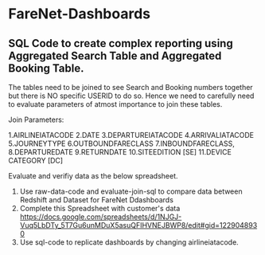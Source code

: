 # FareNet-Dashboards
## SQL Code to create complex reporting using Aggregated Search Table and Aggregated Booking Table.

The tables need to be joined to see Search and Booking numbers together but there is NO specific USERID to do so. 
Hence we need to carefully need to evaluate parameters of atmost importance to join these tables.

Join Parameters:

1.AIRLINEIATACODE
2.DATE 
3.DEPARTUREIATACODE
4.ARRIVALIATACODE
5.JOURNEYTYPE
6.OUTBOUNDFARECLASS
7.INBOUNDFARECLASS, 
8.DEPARTUREDATE
9.RETURNDATE
10.SITEEDITION [SE] 
11.DEVICE CATEGORY [DC]

Evaluate and verifiy data as the below spreadsheet.

  1. Use raw-data-code and evaluate-join-sql to compare data between Redshift and Dataset for FareNet Ddashboards
  2. Complete this Spreadsheet with customer's data
  https://docs.google.com/spreadsheets/d/1NJGJ-Vuq5LbDTy_5T7Gu6unMDuX5asuQFIHVNEJBWP8/edit#gid=1229048930
  3. Use sql-code to replicate dashboards by changing airlineiatacode.
